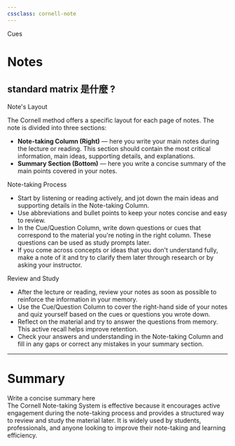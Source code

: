 ```yaml
---
cssclass: cornell-note
---
```


<div class="cues-header">Cues</div>

# Notes

## standard matrix 是什麼 ?

<aside>Note's Layout</aside>

The Cornell method offers a specific layout for each page of notes. The note is divided into three sections: 
- **Note-taking Column (Right)** — here you write your main notes during the lecture or reading. This section should contain the most critical information, main ideas, supporting details, and explanations.
- **Summary Section (Bottom)** — here you write a concise summary of the main points covered in your notes.

<aside>Note-taking Process</aside>

* Start by listening or reading actively, and jot down the main ideas and supporting details in the Note-taking Column.
* Use abbreviations and bullet points to keep your notes concise and easy to review.
* In the Cue/Question Column, write down questions or cues that correspond to the material you're noting in the right column. These questions can be used as study prompts later.
* If you come across concepts or ideas that you don't understand fully, make a note of it and try to clarify them later through research or by asking your instructor.

<aside>Review and Study</aside>

* After the lecture or reading, review your notes as soon as possible to reinforce the information in your memory.
* Use the Cue/Question Column to cover the right-hand side of your notes and quiz yourself based on the cues or questions you wrote down.
* Reflect on the material and try to answer the questions from memory. This active recall helps improve retention.
* Check your answers and understanding in the Note-taking Column and fill in any gaps or correct any mistakes in your summary section.

---

# Summary

<summary>Write a concise summary here</summary>
The Cornell Note-taking System is effective because it encourages active engagement during the note-taking process and provides a structured way to review and study the material later. It is widely used by students, professionals, and anyone looking to improve their note-taking and learning efficiency.